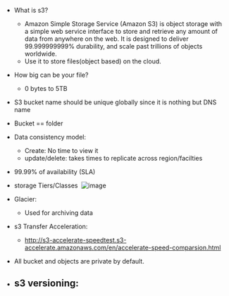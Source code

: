 - What is s3?
  - Amazon Simple Storage Service (Amazon S3) is object storage with a simple web service interface to store and retrieve any amount of data from anywhere on the web. It is designed to deliver 99.999999999% durability, and scale past trillions of objects worldwide.
  - Use it to store files(object based) on the cloud.
  
- How big can be your file?
  - 0 bytes to 5TB
  
- S3 bucket name should be unique globally since it is nothing but DNS name

- Bucket == folder

- Data consistency model:
  - Create: No time to view it
  - update/delete: takes times to replicate across region/facilties
  
- 99.99% of availability (SLA)

- storage Tiers/Classes
  ![image](https://cloud.githubusercontent.com/assets/3501170/25701671/b332a4a0-3110-11e7-908d-888c7a9b42bb.png)
  
- Glacier:
  - Used for archiving data

- s3 Transfer Acceleration:
  - http://s3-accelerate-speedtest.s3-accelerate.amazonaws.com/en/accelerate-speed-comparsion.html
  
- All bucket and objects are private by default.

- s3 versioning:
  - 
